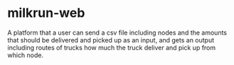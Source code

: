 # milkrun-web
A platform that a user can send a csv file including nodes and the amounts that should be delivered and picked up as an input, and gets an output including routes of trucks how much the truck deliver and pick up from which node.  
